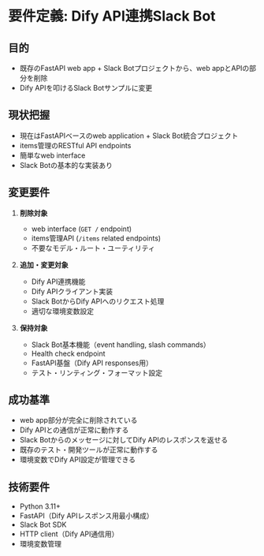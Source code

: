 # 要件定義: Dify API連携Slack Bot

## 目的
- 既存のFastAPI web app + Slack Botプロジェクトから、web appとAPIの部分を削除
- Dify APIを叩けるSlack Botサンプルに変更

## 現状把握
- 現在はFastAPIベースのweb application + Slack Bot統合プロジェクト
- items管理のRESTful API endpoints
- 簡単なweb interface
- Slack Botの基本的な実装あり

## 変更要件
1. **削除対象**
   - web interface (`GET /` endpoint)
   - items管理API (`/items` related endpoints)
   - 不要なモデル・ルート・ユーティリティ

2. **追加・変更対象**
   - Dify API連携機能
   - Dify APIクライアント実装
   - Slack BotからDify APIへのリクエスト処理
   - 適切な環境変数設定

3. **保持対象**
   - Slack Bot基本機能（event handling, slash commands）
   - Health check endpoint
   - FastAPI基盤（Dify API responses用）
   - テスト・リンティング・フォーマット設定

## 成功基準
- web app部分が完全に削除されている
- Dify APIとの通信が正常に動作する
- Slack Botからのメッセージに対してDify APIのレスポンスを返せる
- 既存のテスト・開発ツールが正常に動作する
- 環境変数でDify API設定が管理できる

## 技術要件
- Python 3.11+
- FastAPI（Dify APIレスポンス用最小構成）
- Slack Bot SDK
- HTTP client（Dify API通信用）
- 環境変数管理
